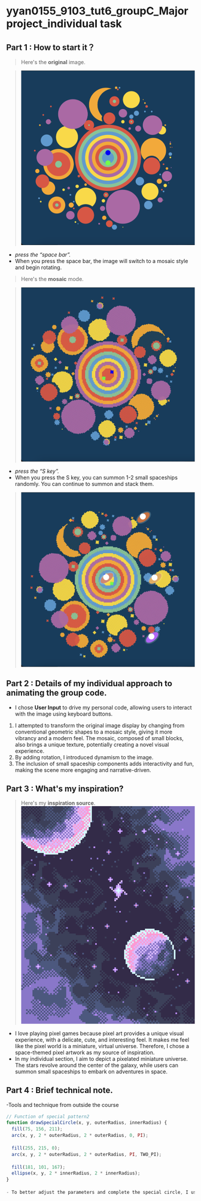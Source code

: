 # yyan0155_9103_tut6_groupC_Major project_individual task

## Part 1 : How to start it？

> Here's the **original** image.

>![Figure 1](assets/Figure1.png)

- *press the “space bar”.*
- When you press the space bar, the image will switch to a mosaic style and begin rotating.

> Here's the **mosaic** mode.

>![Figure 2](assets/Figure2.png)

- *press the “S key”.*
- When you press the S key, you can summon 1-2 small spaceships randomly. You can continue to summon and stack them.

>![Figure 3](assets/Figure3.png)

## Part 2 : Details of my individual approach to animating the group code.

- I chose **User Input** to drive my personal code, allowing users to interact with the image using keyboard buttons.
1. I attempted to transform the original image display by changing from conventional geometric shapes to a mosaic style, giving it more vibrancy and a modern feel. The mosaic, composed of small blocks, also brings a unique texture, potentially creating a novel visual experience. 
2. By adding rotation, I introduced dynamism to the image. 
3. The inclusion of small spaceship components adds interactivity and fun, making the scene more engaging and narrative-driven.

## Part 3 : What's my inspiration?

> Here's my **inspiration source**.
>![Figure 4](assets/Figure4.png)
- I love playing pixel games because pixel art provides a unique visual experience, with a delicate, cute, and interesting feel. It makes me feel like the pixel world is a miniature, virtual universe. Therefore, I chose a space-themed pixel artwork as my source of inspiration.
- In my individual section, I aim to depict a pixelated miniature universe. The stars revolve around the center of the galaxy, while users can summon small spaceships to embark on adventures in space.

## Part 4 : Brief technical note.
-Tools and technique from outside the course
```js
// Function of special pattern2
function drawSpecialCircle(x, y, outerRadius, innerRadius) {
  fill(75, 156, 211);
  arc(x, y, 2 * outerRadius, 2 * outerRadius, 0, PI);

  fill(255, 215, 0);
  arc(x, y, 2 * outerRadius, 2 * outerRadius, PI, TWO_PI);

  fill(181, 101, 167);
  ellipse(x, y, 2 * innerRadius, 2 * innerRadius);
}

- To better adjust the parameters and complete the special circle, I used arc.
